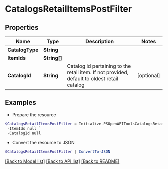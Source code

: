 # CatalogsRetailItemsPostFilter
## Properties

Name | Type | Description | Notes
------------ | ------------- | ------------- | -------------
**CatalogType** | **String** |  | 
**ItemIds** | **String[]** |  | 
**CatalogId** | **String** | Catalog id pertaining to the retail item. If not provided, default to oldest retail catalog | [optional] 

## Examples

- Prepare the resource
```powershell
$CatalogsRetailItemsPostFilter = Initialize-PSOpenAPIToolsCatalogsRetailItemsPostFilter  -CatalogType null `
 -ItemIds null `
 -CatalogId null
```

- Convert the resource to JSON
```powershell
$CatalogsRetailItemsPostFilter | ConvertTo-JSON
```

[[Back to Model list]](../README.md#documentation-for-models) [[Back to API list]](../README.md#documentation-for-api-endpoints) [[Back to README]](../README.md)

